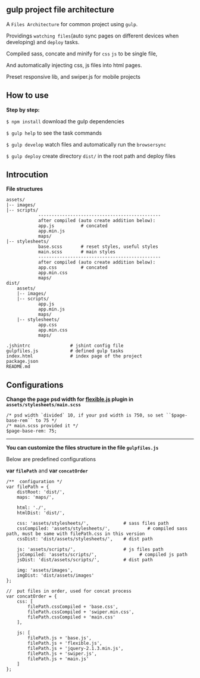 ## gulp project file architecture
A ``Files Architecture`` for common project using ``gulp``. 

Providings ``watching files``(auto sync pages on different devices when developing) and ``deploy`` tasks.

Compiled sass, concate and minify for ``css`` ``js`` to be single file, 

And automatically injecting css, js files into html pages.

Preset responsive lib, and swiper.js for mobile projects

## How to use
**Step by step:**<br/> 

``$ npm install`` download the gulp dependencies<br/>

``$ gulp help`` to see the task commands

``$ gulp develop`` watch files and automatically run the ``browsersync``

``$ gulp deploy`` create directory ``dist/`` in the root path and deploy files

## Introcution
**File structures**

```
assets/
|-- images/			
|-- scripts/
	        ----------------------------------------------
            after compiled (auto create addition below):
            app.js          # concated
            app.min.js
			maps/
|-- stylesheets/
            base.scss       # reset styles, useful styles
            main.scss       # main styles
            ----------------------------------------------
            after compiled (auto create addition below):
			app.css         # concated
			app.min.css
			maps/
dist/	
	assets/
	|-- images/			
	|-- scripts/
			app.js
			app.min.js
			maps/
	|-- stylesheets/
			app.css
			app.min.css
			maps/
			
.jshintrc				# jshint config file			
gulpfiles.js			# defined gulp tasks
index.html 		    	# index page of the project
package.json
README.md		
```

## Configurations
**Change the page psd width for [flexible.js](https://github.com/amfe/lib-flexible) plugin  in ``assets/stylesheets/main.scss``**

    /* psd width `divided` 10, if your psd width is 750, so set ``$page-base-rem`` to 75 */
    /* main.scss provided it */
    $page-base-rem: 75; 

---

**You can customize the files structure in the file ``gulpfiles.js``**

Below are predefined configurations

**var ``filePath``** and **var ``concatOrder``**

```
/**  configuration */
var filePath = {
    distRoot: 'dist/',
    maps: 'maps/',

    html: './',
    htmlDist: 'dist/',

    css: 'assets/stylesheets/',             # sass files path
    cssCompiled: 'assets/stylesheets/',              # compiled sass path, must be same with filePath.css in this version
    cssDist: 'dist/assets/stylesheets/',    # dist path

    js: 'assets/scripts/',                  # js files path
    jsCompiled: 'assets/scripts/',                # compiled js path
    jsDist: 'dist/assets/scripts/',         # dist path

    img: 'assets/images',
    imgDist: 'dist/assets/images'
};

//  put files in order, used for concat process
var concatOrder = {
    css: [
        filePath.cssCompiled + 'base.css',
        filePath.cssCompiled + 'swiper.min.css',
        filePath.cssCompiled + 'main.css'
    ],

    js: [
        filePath.js + 'base.js',
        filePath.js + 'flexible.js',
        filePath.js + 'jquery-2.1.3.min.js',
        filePath.js + 'swiper.js',
        filePath.js + 'main.js'
    ]
};
```




